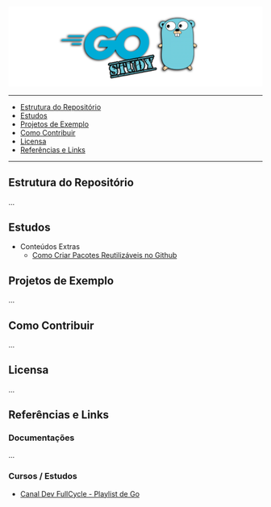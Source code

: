 #

![COVER](./.github/assets/cover.png)

---

- [Estrutura do Repositório](#estrutura-do-repositório)
- [Estudos](#estudos)
- [Projetos de Exemplo](#projetos-de-exemplo)
- [Como Contribuir](#como-contribuir)
- [Licensa](#licensa)
- [Referências e Links](#referências-e-links)

---

## **Estrutura do Repositório**

...

## **Estudos**

- Conteúdos Extras
  - [Como Criar Pacotes Reutilizáveis no Github](./docs/PUBLISH_PACKAGES.md)

## **Projetos de Exemplo**

...

## **Como Contribuir**

...

## **Licensa**

...

## **Referências e Links**

### Documentações

...

### Cursos / Estudos
  
- [Canal Dev FullCycle - Playlist de Go](https://www.youtube.com/watch?v=_MkQLDMak-4&list=PL5aY_NrL1rjucQqO21QH8KclsLDYu1BIg&ab_channel=FullCycle)